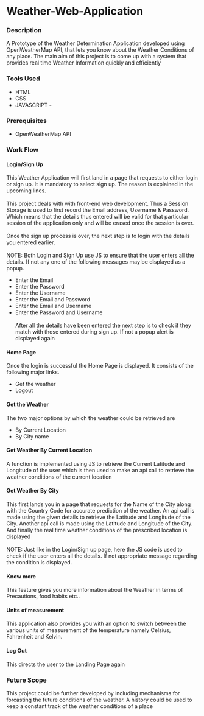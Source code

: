# Weather-Web-Application
### Description
A Prototype of the Weather Determination Application developed using OpenWeatherMap API, that lets you know about the Weather Conditions of any place. The main aim of this project is to come up with a system that provides real time Weather Information quickly and efficiently
### Tools Used
- HTML
- CSS
- JAVASCRIPT
-<br>
### Prerequisites
- OpenWeatherMap API
### Work Flow
#### Login/Sign Up
This Weather Application will first land in a page that requests to either login or sign up.
It is mandatory to select sign up. The reason is explained in the upcoming lines.<br><br>
This project deals with with front-end web development. Thus a Session Storage is used to first record the Email address, Username & Password. Which means that the details thus entered will be valid for that particular session of the application only and will be erased once the session is over.<br><br>
Once the sign up process is over, the next step is to login with the details you entered earlier.<br><br>
NOTE: Both Login and Sign Up use JS to ensure that the user enters all the details. If not any one of the following messages may be displayed as a popup.
- Enter the Email
- Enter the Password
- Enter the Username
- Enter the Email and Password
- Enter the Email and Username
- Enter the Password and Username
<br><br>
After all the details have been entered the next step is to check if they match with those entered during sign up. If not a popup alert is displayed again
#### Home Page
Once the login is successful the Home Page is displayed. It consists of the following major links.
- Get the weather
- Logout
#### Get the Weather
The two major options by which the weather could be retrieved are
- By Current Location
- By City name
#### Get Weather By Current Location
A function is implemented using JS to retrieve the Current Latitude and Longitude of the user which is then used to make an api call to retrieve the weather conditions of the current location
#### Get Weather By City
This first lands you in a page that requests for the Name of the City along with the Country Code for accurate prediction of the weather. An api call is made using the given details to retrieve the Latitude and Longitude of the City. Another api call is made using the Latitude and Longitude of the City. And finally the real time weather conditions of the prescribed location is displayed<br><br>
NOTE: Just like in the Login/Sign up page, here the JS code is used to check if the user enters all the details. If not appropriate message regarding the condition is displayed.
#### Know more
This feature gives you more information about the Weather in terms of Precautions, food habits etc..
#### Units of measurement
This application also provides you with an option to switch between the various units of measurement of the temperature namely Celsius, Fahrenheit and Kelvin.
#### Log Out
This directs the user to the Landing Page again
### Future Scope
This project could be further developed by including mechanisms for forcasting the future conditions of the weather. A history could be used to keep a constant track of the weather conditions of a place
